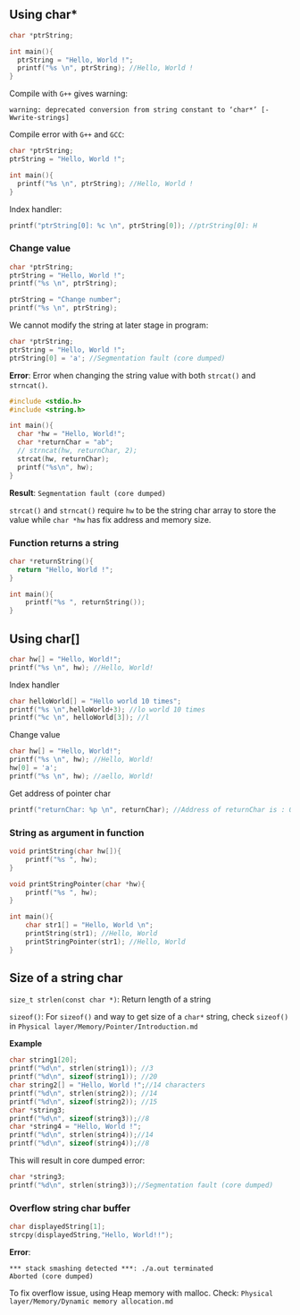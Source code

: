 ## Using char*

```c
char *ptrString;

int main(){ 
  ptrString = "Hello, World !";
  printf("%s \n", ptrString); //Hello, World !
}  
```

Compile with ``G++`` gives warning:
```
warning: deprecated conversion from string constant to ‘char*’ [-Wwrite-strings]
```

Compile error with ``G++`` and ``GCC``:

```c
char *ptrString;
ptrString = "Hello, World !";

int main(){ 
  printf("%s \n", ptrString); //Hello, World !
}  
```

Index handler:

```c
printf("ptrString[0]: %c \n", ptrString[0]); //ptrString[0]: H 
```

### Change value

```c
char *ptrString;
ptrString = "Hello, World !";
printf("%s \n", ptrString); 

ptrString = "Change number";
printf("%s \n", ptrString); 
```

We cannot modify the string at later stage in program:

```c
char *ptrString;
ptrString = "Hello, World !";
ptrString[0] = 'a'; //Segmentation fault (core dumped)
```

**Error**: Error when changing the string value with both ``strcat()`` and ``strncat()``.

```c
#include <stdio.h>
#include <string.h>

int main(){
  char *hw = "Hello, World!";
  char *returnChar = "ab";
  // strncat(hw, returnChar, 2);
  strcat(hw, returnChar);
  printf("%s\n", hw);
}
```
**Result**: ``Segmentation fault (core dumped)``

``strcat()`` and ``strncat()`` require ``hw`` to be the string char array to store the value while ``char *hw`` has fix address and memory size.

### Function returns a string

```c
char *returnString(){
  return "Hello, World !";
}

int main(){
	printf("%s ", returnString());
}
```

## Using char[]

```c
char hw[] = "Hello, World!";
printf("%s \n", hw); //Hello, World! 
```

Index handler

```c
char helloWorld[] = "Hello world 10 times";
printf("%s \n",helloWorld+3); //lo world 10 times
printf("%c \n", helloWorld[3]); //l
```

Change value

```c
char hw[] = "Hello, World!";
printf("%s \n", hw); //Hello, World! 
hw[0] = 'a';
printf("%s \n", hw); //aello, World! 
```

Get address of pointer char

```c
printf("returnChar: %p \n", returnChar); //Address of returnChar is : 0x62FE30
```

### String as argument in function

```c
void printString(char hw[]){
	printf("%s ", hw);
}

void printStringPointer(char *hw){
	printf("%s ", hw);
}

int main(){
	char str1[] = "Hello, World \n";
	printString(str1); //Hello, World
	printStringPointer(str1); //Hello, World
}
```

## Size of a string char

``size_t strlen(const char *)``: Return length of a string

``sizeof()``: For ``sizeof()`` and way to get size of a ``char*`` string, check  ``sizeof()`` in ``Physical layer/Memory/Pointer/Introduction.md``

**Example**
```c
char string1[20];
printf("%d\n", strlen(string1)); //3
printf("%d\n", sizeof(string1)); //20
char string2[] = "Hello, World !";//14 characters
printf("%d\n", strlen(string2)); //14
printf("%d\n", sizeof(string2)); //15
char *string3;
printf("%d\n", sizeof(string3));//8
char *string4 = "Hello, World !";
printf("%d\n", strlen(string4));//14
printf("%d\n", sizeof(string4));//8
```

This will result in core dumped error:
```c
char *string3;
printf("%d\n", strlen(string3));//Segmentation fault (core dumped)
```

### Overflow string char buffer

```c
char displayedString[1];
strcpy(displayedString,"Hello, World!!");
```

**Error**:

```
*** stack smashing detected ***: ./a.out terminated
Aborted (core dumped)
```

To fix overflow issue, using Heap memory with malloc. Check: ``Physical layer/Memory/Dynamic memory allocation.md``

